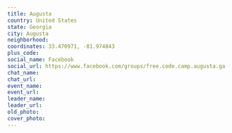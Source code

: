 ```yaml
---
title: Augusta
country: United States
state: Georgia
city: Augusta
neighborhood: 
coordinates: 33.470971, -81.974843
plus_code:
social_name: Facebook
social_url: https://www.facebook.com/groups/free.code.camp.augusta.ga
chat_name:
chat_url:
event_name:
event_url:
leader_name:
leader_url:
old_photo: 
cover_photo:
---
```


